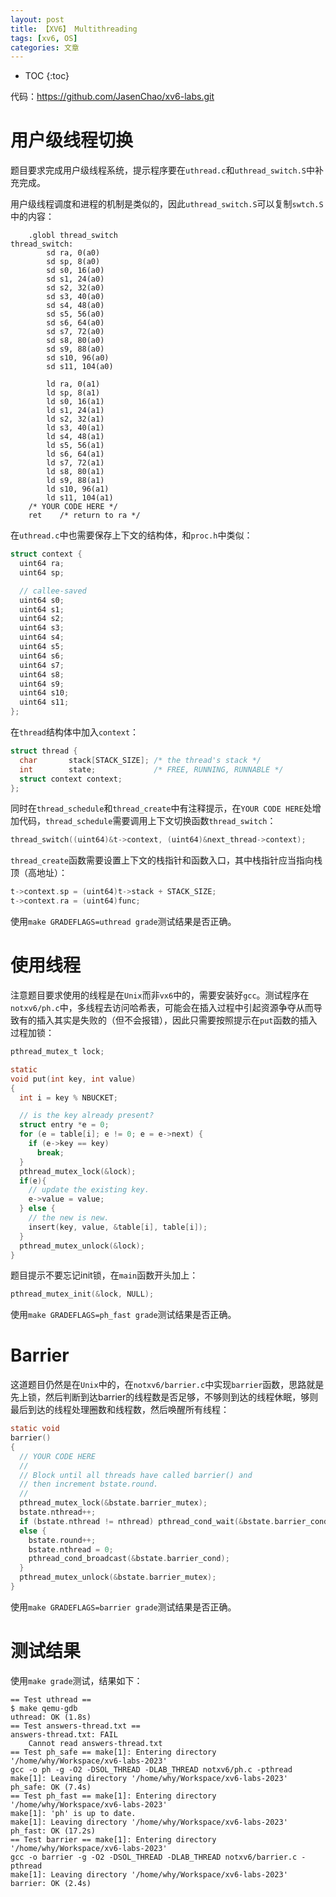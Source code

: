 ```yaml
---
layout: post
title: 【XV6】 Multithreading
tags: [xv6, OS]
categories: 文章
---
```


* TOC
{:toc}

代码：https://github.com/JasenChao/xv6-labs.git

# 用户级线程切换

题目要求完成用户级线程系统，提示程序要在`uthread.c`和`uthread_switch.S`中补充完成。

用户级线程调度和进程的机制是类似的，因此`uthread_switch.S`可以复制`swtch.S`中的内容：

```
	.globl thread_switch
thread_switch:
        sd ra, 0(a0)
        sd sp, 8(a0)
        sd s0, 16(a0)
        sd s1, 24(a0)
        sd s2, 32(a0)
        sd s3, 40(a0)
        sd s4, 48(a0)
        sd s5, 56(a0)
        sd s6, 64(a0)
        sd s7, 72(a0)
        sd s8, 80(a0)
        sd s9, 88(a0)
        sd s10, 96(a0)
        sd s11, 104(a0)

        ld ra, 0(a1)
        ld sp, 8(a1)
        ld s0, 16(a1)
        ld s1, 24(a1)
        ld s2, 32(a1)
        ld s3, 40(a1)
        ld s4, 48(a1)
        ld s5, 56(a1)
        ld s6, 64(a1)
        ld s7, 72(a1)
        ld s8, 80(a1)
        ld s9, 88(a1)
        ld s10, 96(a1)
        ld s11, 104(a1)
	/* YOUR CODE HERE */
	ret    /* return to ra */
```

在`uthread.c`中也需要保存上下文的结构体，和`proc.h`中类似：

```c
struct context {
  uint64 ra;
  uint64 sp;

  // callee-saved
  uint64 s0;
  uint64 s1;
  uint64 s2;
  uint64 s3;
  uint64 s4;
  uint64 s5;
  uint64 s6;
  uint64 s7;
  uint64 s8;
  uint64 s9;
  uint64 s10;
  uint64 s11;
};
```

在`thread`结构体中加入`context`：

```c
struct thread {
  char       stack[STACK_SIZE]; /* the thread's stack */
  int        state;             /* FREE, RUNNING, RUNNABLE */
  struct context context;
};
```

同时在`thread_schedule`和`thread_create`中有注释提示，在`YOUR CODE HERE`处增加代码，`thread_schedule`需要调用上下文切换函数`thread_switch`：

```c
thread_switch((uint64)&t->context, (uint64)&next_thread->context);
```

`thread_create`函数需要设置上下文的栈指针和函数入口，其中栈指针应当指向栈顶（高地址）：

```c
t->context.sp = (uint64)t->stack + STACK_SIZE;
t->context.ra = (uint64)func;
```

使用`make GRADEFLAGS=uthread grade`测试结果是否正确。

# 使用线程

注意题目要求使用的线程是在`Unix`而非`vx6`中的，需要安装好`gcc`。测试程序在`notxv6/ph.c`中，多线程去访问哈希表，可能会在插入过程中引起资源争夺从而导致有的插入其实是失败的（但不会报错），因此只需要按照提示在`put`函数的插入过程加锁：

```c
pthread_mutex_t lock;

static 
void put(int key, int value)
{
  int i = key % NBUCKET;

  // is the key already present?
  struct entry *e = 0;
  for (e = table[i]; e != 0; e = e->next) {
    if (e->key == key)
      break;
  }
  pthread_mutex_lock(&lock);
  if(e){
    // update the existing key.
    e->value = value;
  } else {
    // the new is new.
    insert(key, value, &table[i], table[i]);
  }
  pthread_mutex_unlock(&lock);
}
```

题目提示不要忘记init锁，在`main`函数开头加上：

```c
pthread_mutex_init(&lock, NULL);
```

使用`make GRADEFLAGS=ph_fast grade`测试结果是否正确。

# Barrier

这道题目仍然是在`Unix`中的，在`notxv6/barrier.c`中实现`barrier`函数，思路就是先上锁，然后判断到达barrier的线程数是否足够，不够则到达的线程休眠，够则最后到达的线程处理圈数和线程数，然后唤醒所有线程：

```c
static void 
barrier()
{
  // YOUR CODE HERE
  //
  // Block until all threads have called barrier() and
  // then increment bstate.round.
  //
  pthread_mutex_lock(&bstate.barrier_mutex);
  bstate.nthread++;
  if (bstate.nthread != nthread) pthread_cond_wait(&bstate.barrier_cond, &bstate.barrier_mutex);
  else {
    bstate.round++;
    bstate.nthread = 0;
    pthread_cond_broadcast(&bstate.barrier_cond);
  }
  pthread_mutex_unlock(&bstate.barrier_mutex);
}
```

使用`make GRADEFLAGS=barrier grade`测试结果是否正确。

# 测试结果

使用`make grade`测试，结果如下：

```shell
== Test uthread == 
$ make qemu-gdb
uthread: OK (1.8s) 
== Test answers-thread.txt == 
answers-thread.txt: FAIL 
    Cannot read answers-thread.txt
== Test ph_safe == make[1]: Entering directory '/home/why/Workspace/xv6-labs-2023'
gcc -o ph -g -O2 -DSOL_THREAD -DLAB_THREAD notxv6/ph.c -pthread
make[1]: Leaving directory '/home/why/Workspace/xv6-labs-2023'
ph_safe: OK (7.4s) 
== Test ph_fast == make[1]: Entering directory '/home/why/Workspace/xv6-labs-2023'
make[1]: 'ph' is up to date.
make[1]: Leaving directory '/home/why/Workspace/xv6-labs-2023'
ph_fast: OK (17.2s) 
== Test barrier == make[1]: Entering directory '/home/why/Workspace/xv6-labs-2023'
gcc -o barrier -g -O2 -DSOL_THREAD -DLAB_THREAD notxv6/barrier.c -pthread
make[1]: Leaving directory '/home/why/Workspace/xv6-labs-2023'
barrier: OK (2.4s)
```

